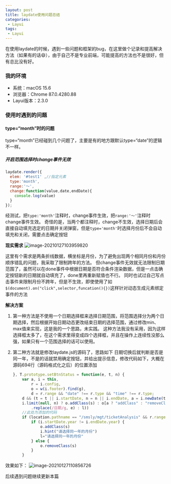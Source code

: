 ```yaml
---
layout: post
title: laydate使用问题总结
categories:
 - Layui
tags:
 - Layui
---
```


在使用laydate的时候，遇到一些问题和框架的bug，在这里做个记录和提高解决方法（如果有的话😄），由于自己不是专业前端，可能提高的方法也不是很好，但有总比没有好。

### 我的环境
- 系统：macOS 15.6
- 浏览器：Chrome 87.0.4280.88
- Layui版本：2.3.0

<!-- more -->

### 使用时遇到的问题
#### type=“month”时的问题
type=“month”已经碰到几个问题了，主要是有的地方跟默认type=“date”的逻辑不一样。
##### 开启范围选择时change事件无效

```javascript
laydate.render({
  elem: '#test1' ,//指定元素
  type:'month',
  range:'～',
  change:function(value,date,endDate){
    console.log(value)
  }
});
```
经测试，把`type:'month'`注释时，change事件生效，把`range:'～'`注释时change事件生效。
奇怪的是，当两个都注释时，change不生效，选择日期后会直接自动填充选定的日期并关闭弹窗，但是`type='month'`时选择月份后不会自动填充和关闭，需要点击确定按钮

**现实需求**
![image-20210127103959820](https://image.jianger.space/uPic/image-20210127103959820.png)

这里有个需求是两条折线数据，横坐标是月份，为了避免出现两个相同月份和月份顺序错乱的问题，我采取了限制跨年的方法。
但change事件无效就无法限制日期范围了，虽然可以在done事件中根据日期是否符合条件渲染数据，但是一点击确定按钮新的日期就自动填充了，done里再重新赋值也不行。
同时也试过自己写点击事件来限制月份不跨年，但是不生效，即使使用了如`$(document).on("click",selector,funcation(){})`这样针对动态生成元素绑定事件的方法

**解决方案**
1. 第一种方法是不使用一个日期选择框来选择日期范围，将范围选择分为两个日期选择，然后根据开始日期动态更改结束日期的选择范围，通过修改min、max值来实现，这是我的一个思路，未实践。
    这种方法我没有采用，因为这样选择框太多了，在这个需求里得变成四个选择框，并且在操作上连续性没那么强，如果只有一个范围选择的话可以使用。

2. 第二种方法就是修改laydate.js的源码了，思路如下
    日期切换后就判断是否是同一年，不是的话就禁用确定按钮，并给出提示信息，修改代码如下，大概在源码694行（源码格式化之后）的位置添加
    ```javascript
    }, T.prototype.setBtnStatus = function(e, t, n) {
        var a, i = this,
            r = i.config,
            o = w(i.footer).find(g),
            d = r.range && "date" !== r.type && "time" !== r.type;
        d && (t = t || i.startDate, n = n || i.endDate, a = i.newDate(t).getTime() > i.newDate(n).getTime(), i.limit(null, t) ||
        i.limit(null, n) ? o.addClass(s) : o[a ? "addClass" : "removeClass"](s), e && a && i.hint("string" == typeof e ? l
            .replace(/日期/g, e) : l))
        //此处为添加的代码
        if (location.pathname == "/smsly/mgt/ticketAnalysis" && r.range && r.type == "month") {
            if (i.startDate.year != i.endDate.year) {
                o.addClass(s)
                i.hint("请选择同一年的月份")
                l="请选择同一年的月份"
            } else {
                o.removeClass(s)
            }
        }
    ```

效果如下：
![image-20210127110856726](https://image.jianger.space/uPic/image-20210127110856726.png)

后续遇到问题继续更新本篇